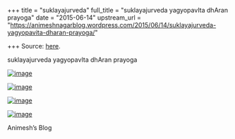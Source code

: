 +++
title = "suklayajurveda"
full_title = "suklayajurveda yagyopavIta dhAran prayoga"
date = "2015-06-14"
upstream_url = "https://animeshnagarblog.wordpress.com/2015/06/14/suklayajurveda-yagyopavita-dharan-prayoga/"

+++
Source: [here](https://animeshnagarblog.wordpress.com/2015/06/14/suklayajurveda-yagyopavita-dharan-prayoga/).

suklayajurveda yagyopavIta dhAran prayoga

[![image](https://animeshnagarblog.files.wordpress.com/2015/06/wpid-img_20150615_020515.jpg?w=700 "IMG_20150615_020515.JPG")](https://animeshnagarblog.files.wordpress.com/2015/06/wpid-img_20150615_020515.jpg)

[![image](https://animeshnagarblog.files.wordpress.com/2015/06/wpid-img_20150615_020532.jpg?w=700 "IMG_20150615_020532.JPG")](https://animeshnagarblog.files.wordpress.com/2015/06/wpid-img_20150615_020532.jpg)

[![image](https://animeshnagarblog.files.wordpress.com/2015/06/wpid-img_20150615_020555.jpg?w=700 "IMG_20150615_020555.JPG")](https://animeshnagarblog.files.wordpress.com/2015/06/wpid-img_20150615_020555.jpg)

[![image](https://animeshnagarblog.files.wordpress.com/2015/06/wpid-img_20150615_020617.jpg?w=700 "IMG_20150615_020617.JPG")](https://animeshnagarblog.files.wordpress.com/2015/06/wpid-img_20150615_020617.jpg)

Animesh’s Blog
